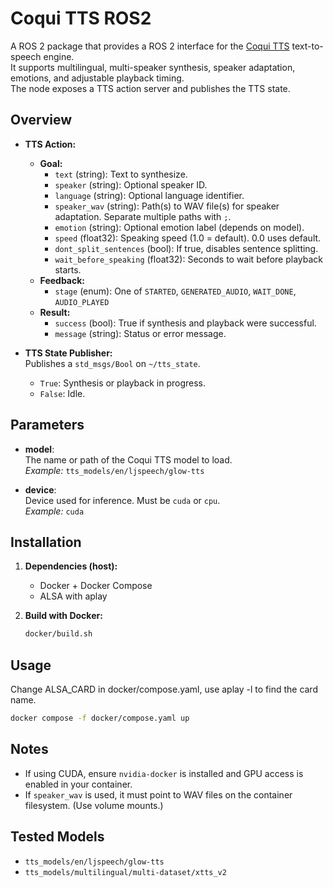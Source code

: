 # Coqui TTS ROS2
A ROS 2 package that provides a ROS 2 interface for the [Coqui TTS](https://github.com/coqui-ai/TTS) text-to-speech engine.  
It supports multilingual, multi-speaker synthesis, speaker adaptation, emotions, and adjustable playback timing.  
The node exposes a TTS action server and publishes the TTS state.

## Overview

- **TTS Action:**
  - **Goal:**
    - `text` (string): Text to synthesize.
    - `speaker` (string): Optional speaker ID.
    - `language` (string): Optional language identifier.
    - `speaker_wav` (string): Path(s) to WAV file(s) for speaker adaptation. Separate multiple paths with `;`.
    - `emotion` (string): Optional emotion label (depends on model).
    - `speed` (float32): Speaking speed (1.0 = default). 0.0 uses default.
    - `dont_split_sentences` (bool): If true, disables sentence splitting.
    - `wait_before_speaking` (float32): Seconds to wait before playback starts.
  - **Feedback:**
    - `stage` (enum): One of `STARTED`, `GENERATED_AUDIO`, `WAIT_DONE`, `AUDIO_PLAYED`
  - **Result:**
    - `success` (bool): True if synthesis and playback were successful.
    - `message` (string): Status or error message.

- **TTS State Publisher:**  
  Publishes a `std_msgs/Bool` on `~/tts_state`.  
  - `True`: Synthesis or playback in progress.  
  - `False`: Idle.

## Parameters

- **model**:  
  The name or path of the Coqui TTS model to load.  
  _Example:_ `tts_models/en/ljspeech/glow-tts`

- **device**:  
  Device used for inference. Must be `cuda` or `cpu`.  
  _Example:_ `cuda`

## Installation

1. **Dependencies (host):**
   - Docker + Docker Compose
   - ALSA with aplay

2. **Build with Docker:**
   ```bash
   docker/build.sh
   ```

## Usage

Change ALSA_CARD in docker/compose.yaml, use aplay -l to find the card name.
```bash
docker compose -f docker/compose.yaml up
```

## Notes

- If using CUDA, ensure `nvidia-docker` is installed and GPU access is enabled in your container.
- If `speaker_wav` is used, it must point to WAV files on the container filesystem. (Use volume mounts.)

## Tested Models

- `tts_models/en/ljspeech/glow-tts`
- `tts_models/multilingual/multi-dataset/xtts_v2`